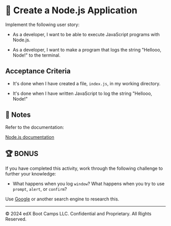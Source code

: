 # 📖 Create a Node.js Application

Implement the following user story:

* As a developer, I want to be able to execute JavaScript programs with Node.js.

* As a developer, I want to make a program that logs the string "Hellooo, Node!" to the terminal.

## Acceptance Criteria

* It's done when I have created a file, `index.js`, in my working directory.
  
* It's done when I have written JavaScript to log the string "Hellooo, Node!"

## 📝 Notes

Refer to the documentation:

[Node.js documentation](https://nodejs.org/en/docs/)

## 🏆 BONUS

If you have completed this activity, work through the following challenge to further your knowledge:

* What happens when you log `window`? What happens when you try to use `prompt`, `alert`, or `confirm`?
  
Use [Google](https://www.google.com) or another search engine to research this.

---

© 2024 edX Boot Camps LLC. Confidential and Proprietary. All Rights Reserved.
